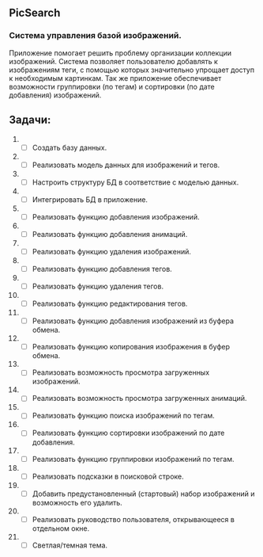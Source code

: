 ## PicSearch

### Система управления базой изображений. 

Приложение помогает решить проблему организации коллекции изображений. Система позволяет пользователю добавлять к изображениям теги, с помощью которых значительно упрощает доступ к необходимым картинкам. Так же приложение обеспечивает возможности группировки (по тегам) и сортировки (по дате добавления) изображений. 

## Задачи:

1. - [ ]  Создать базу данных.  
2. - [ ] Реализовать модель данных для изображений и тегов. 
3. - [ ] Настроить структуру БД в соответствие с моделью данных. 
4. - [ ] Интегрировать БД в приложение. 
5. - [ ] Реализовать функцию добавления изображений. 
6. - [ ] Реализовать функцию добавления анимаций. 
7. - [ ] Реализовать функцию удаления изображений.
8. - [ ] Реализовать функцию добавления тегов.
9. - [ ] Реализовать функцию удаления тегов. 
10. - [ ] Реализовать функцию редактирования тегов.
11. - [ ] Реализовать функцию добавления изображений из буфера обмена.
12. - [ ] Реализовать функцию копирования изображения в буфер обмена. 
13. - [ ] Реализовать возможность просмотра загруженных изображений.
14. - [ ] Реализовать возможность просмотра загруженных анимаций. 
15. - [ ] Реализовать функцию поиска изображений по тегам. 
16. - [ ] Реализовать функцию сортировки изображений по дате добавления. 
17. - [ ] Реализовать функцию группировки изображений по тегам.
18. - [ ] Реализовать подсказки в поисковой строке. 
19. - [ ] Добавить предустановленный (стартовый) набор изображений и возможность его удалить. 
20. - [ ] Реализовать руководство пользователя, открывающееся в отдельном окне. 
21. - [ ] Светлая/темная тема.
